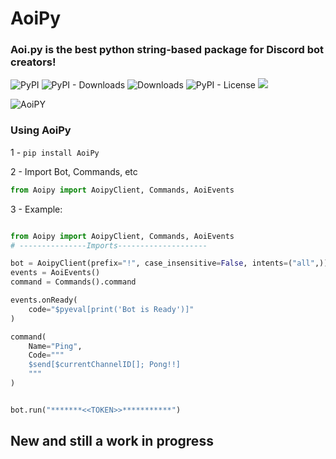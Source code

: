# AoiPy
### Aoi.py is the best python string-based package for Discord bot creators!


![PyPI](https://img.shields.io/pypi/v/aoipy)
![PyPI - Downloads](https://img.shields.io/pypi/dm/aoipy?color=green&label=downloads)
![Downloads](https://static.pepy.tech/personalized-badge/aoipy?period=total&units=international_system&left_color=grey&right_color=green&left_text=downloads)
![PyPI - License](https://img.shields.io/pypi/l/aoipy)
![](https://tokei.rs/b1/github/tomschimansky/aoipy)

![AoiPY](https://github.com/LilbabxJJ-1/Aoipy/blob/master/aoipy/AOIpy%20(1).png)
### Using AoiPy

1 - `pip install AoiPy`

2 - Import Bot, Commands, etc

```python
from Aoipy import AoipyClient, Commands, AoiEvents
```

3 -  Example:

```python

from Aoipy import AoipyClient, Commands, AoiEvents
# ---------------Imports--------------------

bot = AoipyClient(prefix="!", case_insensitive=False, intents=("all",))
events = AoiEvents()
command = Commands().command

events.onReady(
    code="$pyeval[print('Bot is Ready')]"
)

command(
    Name="Ping",
    Code="""
    $send[$currentChannelID[]; Pong!!]
    """
)


bot.run("*******<<TOKEN>>***********")
```

## New and still a work in progress
